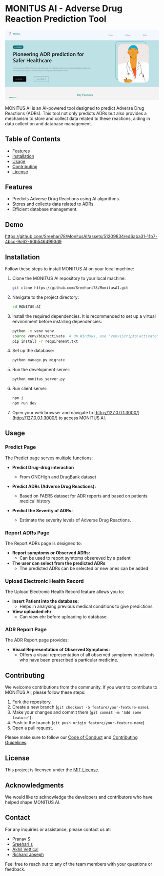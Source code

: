 # MONITUS AI - Adverse Drug Reaction Prediction Tool

![Banner Image](banner.jpg)

MONITUS AI is an AI-powered tool designed to predict Adverse Drug Reactions (ADRs). This tool not only predicts ADRs but also provides a mechanism to store and collect data related to these reactions, aiding in data collection and database management.

## Table of Contents

- [Features](#features)
- [Installation](#installation)
- [Usage](#usage)
- [Contributing](#contributing)
- [License](#license)

## Features

- Predicts Adverse Drug Reactions using AI algorithms.
- Stores and collects data related to ADRs.
- Efficient database management.

## Demo

https://github.com/Sreehari78/MonitusAI/assets/51209834/ed6aba31-11b7-4bcc-9c62-60b5464993d9




## Installation

Follow these steps to install MONITUS AI on your local machine:

1. Clone the MONITUS AI repository to your local machine:

   ```bash
   git clone https://github.com/Sreehari78/MonitusAI.git
   ```

2. Navigate to the project directory:

   ```bash
   cd MONITUS-AI
   ```

3. Install the required dependencies. It is recommended to set up a virtual environment before installing dependencies:

   ```bash
   python -m venv venv
   source venv/bin/activate  # On Windows, use 'venv\Scripts\activate'
   pip install -r requirement.txt
   ```

4. Set up the database:

   ```bash
   python manage.py migrate
   ```

5. Run the development server:

   ```bash
   python monitus_server.py
   ```

6. Run client server:

   ```bash
   npm i
   npm run dev
   ```

7. Open your web browser and navigate to [http://127.0.0.1:3000/](http://127.0.0.1:3000/) to access MONITUS AI.

## Usage

### Predict Page

The Predict page serves multiple functions:

- **Predict Drug-drug interaction**

  - From ONCHigh and DrugBank dataset

- **Predict ADRs (Adverse Drug Reactions):**

  - Based on FAERS dataset for ADR reports and based on patients medical history

- **Predict the Severity of ADRs:**
  - Estimate the severity levels of Adverse Drug Reactions.

### Report ADRs Page

The Report ADRs page is designed to:

- **Report symptoms or Observed ADRs:**
  - Can be used to report symtoms obsereved by a patient
- **The user can select from the predicted ADRs**
  - The predicted ADRs can be selected or new ones can be added

### Upload Electronic Health Record

The Upload Electronic Health Record feature allows you to:

- **insert Patient into the database:**
  - Helps in analysing previous medical conditions to give predictions
- **View uploaded ehr**
  - Can view ehr before uploading to database

### ADR Report Page

The ADR Report page provides:

- **Visual Representation of Observed Symptoms:**
  - Offers a visual representation of all observed symptoms in patients who have been prescribed a particular medicine.

## Contributing

We welcome contributions from the community. If you want to contribute to MONITUS AI, please follow these steps:

1. Fork the repository.
2. Create a new branch (`git checkout -b feature/your-feature-name`).
3. Make your changes and commit them (`git commit -m 'Add some feature'`).
4. Push to the branch (`git push origin feature/your-feature-name`).
5. Open a pull request.

Please make sure to follow our [Code of Conduct](CODE_OF_CONDUCT.md) and [Contributing Guidelines](CONTRIBUTING.md).

## License

This project is licensed under the [MIT License](LICENSE).

## Acknowledgments

We would like to acknowledge the developers and contributors who have helped shape MONITUS AI.

## Contact

For any inquiries or assistance, please contact us at:

- [Pranav S](mailto:pranavs13@gmail.com)
- [Sreehari s](mailto:sreehari1672000@gmail.com)
- [Akhil Vettical](mailto:akhilbinoyvettical@gmail.com)
- [Richard Joseph](mailto:richardj815165@gmail.com)

Feel free to reach out to any of the team members with your questions or feedback.
